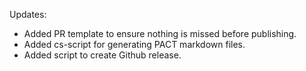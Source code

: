 Updates:

* Added PR template to ensure nothing is missed before publishing.
* Added cs-script for generating PACT markdown files.
* Added script to create Github release.